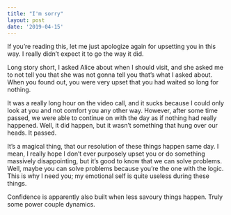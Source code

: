```yaml
---
title: "I'm sorry"
layout: post
date: '2019-04-15'
---
```


If you’re reading this, let me just apologize again for upsetting you in this way. I really didn’t expect it to go the way it did.

Long story short, I asked Alice about when I should visit, and she asked me to not tell you that she was not gonna tell you that’s what I asked about. When you found out, you were very upset that you had waited so long for nothing. 

It was a really long hour on the video call, and it sucks because I could only look at you and not comfort you any other way. However, after some time passed, we were able to continue on with the day as if nothing had really happened. Well, it did happen, but it wasn’t something that hung over our heads. It passed.

It’s a magical thing, that our resolution of these things happen same day. I mean, I really hope I don’t ever purposely upset you or do something massively disappointing, but it’s good to know that we can solve problems. Well, maybe you can solve problems because you’re the one with the logic. This is why I need you; my emotional self is quite useless during these things. 

Confidence is apparently also built when less savoury things happen. Truly some power couple dynamics.